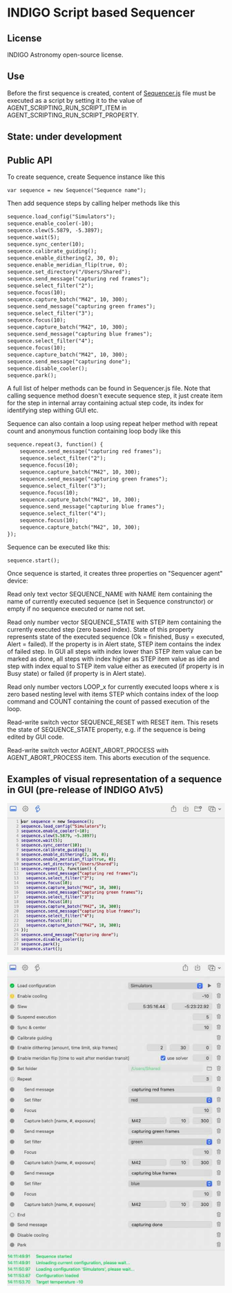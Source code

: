 #  INDIGO Script based Sequencer

## License

INDIGO Astronomy open-source license.

## Use

Before the first sequence is created, content of [Sequencer.js](Sequencer.js) file must be executed as a script by setting it to the value of AGENT\_SCRIPTING\_RUN\_SCRIPT\_ITEM in AGENT\_SCRIPTING\_RUN\_SCRIPT\_PROPERTY.

## State: under development

## Public API

To create sequence, create Sequence instance like this

```
var sequence = new Sequence("Sequence name"); 
```

Then add sequence steps by calling helper methods like this

```
sequence.load_config("Simulators");
sequence.enable_cooler(-10);
sequence.slew(5.5879, -5.3897);
sequence.wait(5);
sequence.sync_center(10);
sequence.calibrate_guiding();
sequence.enable_dithering(2, 30, 0);
sequence.enable_meridian_flip(true, 0);
sequence.set_directory("/Users/Shared");
sequence.send_message("capturing red frames");
sequence.select_filter("2");
sequence.focus(10);
sequence.capture_batch("M42", 10, 300);
sequence.send_message("capturing green frames");
sequence.select_filter("3");
sequence.focus(10);
sequence.capture_batch("M42", 10, 300);
sequence.send_message("capturing blue frames");
sequence.select_filter("4");
sequence.focus(10);
sequence.capture_batch("M42", 10, 300);
sequence.send_message("capturing done");
sequence.disable_cooler();
sequence.park();
```

A full list of helper methods can be found in Sequencer.js file. Note that calling sequence method doesn't execute sequence step, it just create item for the step in internal array containing actual step code, its index for identifying step withing GUI etc. 

Sequence can also contain a loop using repeat helper method with repeat count and anonymous function containing loop body like this

```
sequence.repeat(3, function() {
	sequence.send_message("capturing red frames");
	sequence.select_filter("2");
	sequence.focus(10);
	sequence.capture_batch("M42", 10, 300);
	sequence.send_message("capturing green frames");
	sequence.select_filter("3");
	sequence.focus(10);
	sequence.capture_batch("M42", 10, 300);
	sequence.send_message("capturing blue frames");
	sequence.select_filter("4");
	sequence.focus(10);
	sequence.capture_batch("M42", 10, 300);
});

```

Sequence can be executed like this:

```
sequence.start();
```

Once sequence is started, it creates three properties on "Sequencer agent" device:

Read only text vector SEQUENCE\_NAME with NAME item containing the name of currently executed sequence (set in Sequence construnctor) or empty if no sequence executed or name not set.

Read only number vector SEQUENCE\_STATE with STEP item containing the currently executed step (zero based index). State of this property represents state of the executed sequence (Ok = finished, Busy = executed, Alert = failed). If the property is in Alert state, STEP item contains the index of failed step. In GUI all steps with index lower than STEP item value can be marked as done, all steps with index higher as STEP item value as idle and step with index equal to STEP item value either as executed (if property is in Busy state) or failed (if property is in Alert state).

Read only number vectors LOOP\_x for currently executed loops where x is zero based nesting level with items STEP which contains index of the loop command and COUNT containing the count of passed execution of the loop.

Read-write switch vector SEQUENCE\_RESET with RESET item. This resets the state of SEQUENCE\_STATE property, e.g. if the sequence is being edited by GUI code.

Read-write switch vector AGENT\_ABORT\_PROCESS with AGENT\_ABORT\_PROCESS item. This aborts execution of the sequence.

## Examples of visual representation of a sequence in GUI (pre-release of INDIGO A1v5)

 ![](Sequencer_screenshot_2.jpg)
 
 ![](Sequencer_screenshot_1.jpg)
